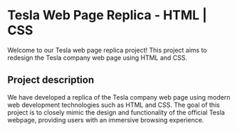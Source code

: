 # Tesla Web Page Replica - HTML | CSS 

Welcome to our Tesla web page replica project! This project aims to redesign the Tesla company web page using HTML and CSS.

## Project description

We have developed a replica of the Tesla company web page using modern web development technologies such as HTML and CSS. The goal of this project is to closely mimic the design and functionality of the official Tesla webpage, providing users with an immersive browsing experience.

